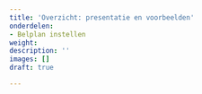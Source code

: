 ```yaml
---
title: 'Overzicht: presentatie en voorbeelden'
onderdelen:
- Belplan instellen
weight: 
description: ''
images: []
draft: true

---
```

